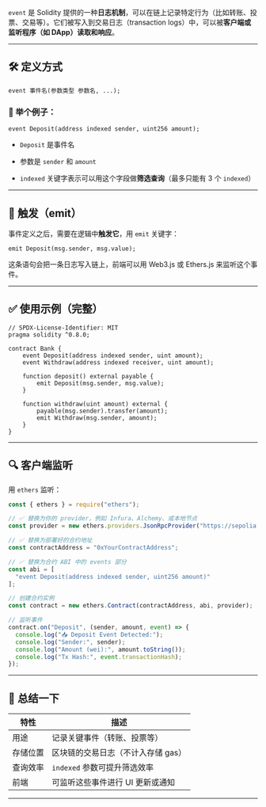 
`event` 是 Solidity 提供的一种**日志机制**，可以在链上记录特定行为（比如转账、投票、交易等）。它们被写入到交易日志（transaction logs）中，可以被**客户端或监听程序（如 DApp）读取和响应**。

---

## 🛠️ 定义方式

```solidity
event 事件名(参数类型 参数名, ...);
```

### 🔸 举个例子：

```solidity
event Deposit(address indexed sender, uint256 amount);
```

- `Deposit` 是事件名

- 参数是 `sender` 和 `amount`

- `indexed` 关键字表示可以用这个字段做**筛选查询**（最多只能有 3 个 `indexed`）


---

## 📣 触发（emit）

事件定义之后，需要在逻辑中**触发它**，用 `emit` 关键字：

```solidity
emit Deposit(msg.sender, msg.value);
```

这条语句会把一条日志写入链上，前端可以用 Web3.js 或 Ethers.js 来监听这个事件。

---

## ✅ 使用示例（完整）

```solidity
// SPDX-License-Identifier: MIT
pragma solidity ^0.8.0;

contract Bank {
    event Deposit(address indexed sender, uint amount);
    event Withdraw(address indexed receiver, uint amount);

    function deposit() external payable {
        emit Deposit(msg.sender, msg.value);
    }

    function withdraw(uint amount) external {
        payable(msg.sender).transfer(amount);
        emit Withdraw(msg.sender, amount);
    }
}
```

---

## 🔍 客户端监听

用 `ethers` 监听：

```js
const { ethers } = require("ethers");

// ✅ 替换为你的 provider，例如 Infura、Alchemy、或本地节点
const provider = new ethers.providers.JsonRpcProvider("https://sepolia.infura.io/v3/YOUR_INFURA_PROJECT_ID");

// ✅ 替换为部署好的合约地址
const contractAddress = "0xYourContractAddress";

// ✅ 替换为合约 ABI 中的 events 部分
const abi = [
  "event Deposit(address indexed sender, uint256 amount)"
];

// 创建合约实例
const contract = new ethers.Contract(contractAddress, abi, provider);

// 监听事件
contract.on("Deposit", (sender, amount, event) => {
  console.log("📥 Deposit Event Detected:");
  console.log("Sender:", sender);
  console.log("Amount (wei):", amount.toString());
  console.log("Tx Hash:", event.transactionHash);
});

```

---

## 🧠 总结一下

|特性|描述|
|---|---|
|用途|记录关键事件（转账、投票等）|
|存储位置|区块链的交易日志（不计入存储 gas）|
|查询效率|`indexed` 参数可提升筛选效率|
|前端|可监听这些事件进行 UI 更新或通知|

---